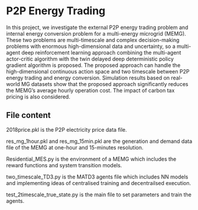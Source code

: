 # P2P Energy Trading
In this project, we investigate the external P2P energy trading problem and internal energy conversion problem for a
multi-energy microgrid (MEMG). These two problems are multi-timescale and complex decision-making problems with
enormous high-dimensional data and uncertainty, so a multi-agent deep reinforcement learning approach combining the
multi-agent actor-critic algorithm with the twin delayed deep deterministic policy gradient algorithm is proposed. The
proposed approach can handle the high-dimensional continuous action space and two timescale between P2P energy
trading and energy conversion. Simulation results based on real-world MG datasets show that the proposed approach
significantly reduces the MEMG’s average hourly operation cost. The impact of carbon tax pricing is also considered.

## File content
2018price.pkl is the P2P electricity price data file.

res_mg_1hour.pkl and res_mg_15min.pkl are the generation and demand data file of the MEMG at one-hour and 15-minutes resolution.

Residential_MES.py is the environment of a MEMG which includes the reward functions and system transition models.

two_timescale_TD3.py is the MATD3 agents file which includes NN models and implementing ideas of centralised training and decentrailsed execution.

test_2timescale_true_state.py is the main file to set parameters and train the agents.
